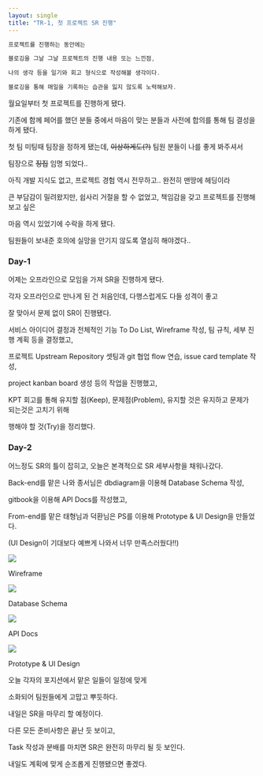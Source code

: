 ```yaml
---
layout: single
title: "TR-1, 첫 프로젝트 SR 진행"
---
```


```jsx
프로젝트를 진행하는 동안에는

블로깅을 그날 그날 프로젝트의 진행 내용 또는 느낀점,

나의 생각 등을 일기와 회고 형식으로 작성해볼 생각이다.

블로깅을 통해 매일을 기록하는 습관을 잃지 않도록 노력해보자.
```

월요일부터 첫 프로젝트를 진행하게 됐다.

기존에 함께 페어를 했던 분들 중에서 마음이 맞는 분들과 사전에 합의를 통해 팀 결성을 하게 됐다.

첫 팀 미팅때 팀장을 정하게 됐는데, ~~이상하게도(?)~~ 팀원 분들이 나를 좋게 봐주셔서

팀장으로 ~~징집~~ 임명 되었다..

아직 개발 지식도 없고, 프로젝트 경험 역시 전무하고.. 완전히 맨땅에 헤딩이라

큰 부담감이 밀려왔지만, 쉽사리 거절을 할 수 없었고, 책임감을 갖고 프로젝트를 진행해보고 싶은

마음 역시 있었기에 수락을 하게 됐다.

팀원들이 보내준 호의에 실망을 안기지 않도록 열심히 해야겠다..

### Day-1

어제는 오프라인으로 모임을 가져 SR을 진행하게 됐다.

각자 오프라인으로 만나게 된 건 처음인데, 다행스럽게도 다들 성격이 좋고

잘 맞아서 문제 없이 SR이 진행됐다.

서비스 아이디어 결정과 전체적인 기능 To Do List, Wireframe 작성, 팀 규칙, 세부 진행 계획 등을 결정했고,

프로젝트 Upstream Repository 셋팅과 git 협업 flow 연습, issue card template 작성,

project kanban board 생성 등의 작업을 진행했고,

KPT 회고를 통해 유지할 점(Keep), 문제점(Problem), 유지할 것은 유지하고 문제가 되는것은 고치기 위해

행해야 할 것(Try)을 정리했다.

### Day-2

어느정도 SR의 틀이 잡히고, 오늘은 본격적으로 SR 세부사항을 채워나갔다.

Back-end를 맡은 나와 종서님은 dbdiagram을 이용해 Database Schema 작성,

gitbook을 이용해 API Docs를 작성했고,

From-end를 맡은 태형님과 덕환님은 PS를 이용해 Prototype & UI Design을 만들었다.

(UI Design이 기대보다 예쁘게 나와서 너무 만족스러웠다!!)

![](https://images.velog.io/images/skagns211/post/acb15a45-590c-4a08-8f08-1d3e034efa84/%E1%84%89%E1%85%B3%E1%84%8F%E1%85%B3%E1%84%85%E1%85%B5%E1%86%AB%E1%84%89%E1%85%A3%E1%86%BA_2021-11-10_23.54.46.png)

Wireframe

![](https://images.velog.io/images/skagns211/post/ceb03d46-b4dd-4cca-8fbb-fdb20414f8b3/%E1%84%89%E1%85%B3%E1%84%8F%E1%85%B3%E1%84%85%E1%85%B5%E1%86%AB%E1%84%89%E1%85%A3%E1%86%BA_2021-11-10_23.54.58.png)

Database Schema

![](https://images.velog.io/images/skagns211/post/06559b36-68ad-463c-b6bd-54cb48d1f34f/%E1%84%89%E1%85%B3%E1%84%8F%E1%85%B3%E1%84%85%E1%85%B5%E1%86%AB%E1%84%89%E1%85%A3%E1%86%BA_2021-11-10_23.55.16.png)

API Docs

![](https://images.velog.io/images/skagns211/post/f896080d-92eb-44ce-a984-b8c1230da6e9/%E1%84%89%E1%85%B3%E1%84%8F%E1%85%B3%E1%84%85%E1%85%B5%E1%86%AB%E1%84%89%E1%85%A3%E1%86%BA_2021-11-10_23.53.59.png)

Prototype & UI Design

오늘 각자의 포지션에서 맡은 일들이 일정에 맞게

소화되어 팀원들에게 고맙고 뿌듯하다.

내일은 SR을 마무리 할 예정이다.

다른 모든 준비사항은 끝난 듯 보이고,

Task 작성과 분배를 마치면 SR은 완전히 마무리 될 듯 보인다.

내일도 계획에 맞게 순조롭게 진행됐으면 좋겠다.